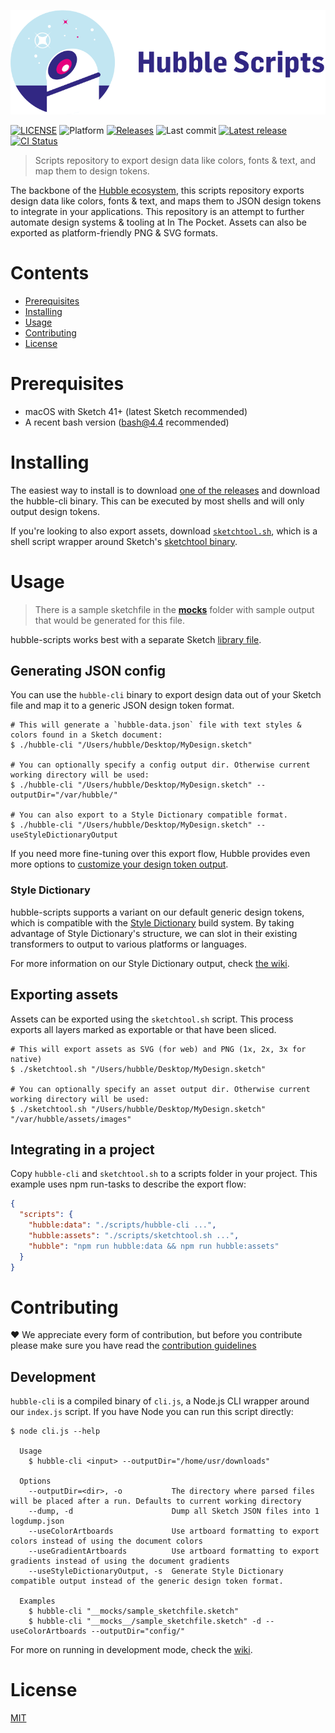 ![Hubble Scripts logo][logo]

[![LICENSE](https://badgen.net/badge/license/MIT/blue)][license]
![Platform](https://badgen.net/badge/platform/macOS?icon=apple)
[![Releases](https://badgen.net/github/releases/inthepocket/hubble-scripts)][releases]
![Last commit](https://badgen.net/github/last-commit/inthepocket/hubble-scripts)
[![Latest release](https://badgen.net/github/release/inthepocket/hubble-scripts/stable)][latest release]
[![CI Status](https://badgen.net/travis/inthepocket/hubble-scripts)][travis]

> Scripts repository to export design data like colors, fonts & text, and map them to design tokens.

The backbone of the [Hubble ecosystem][hubble homepage], this scripts repository exports design data like colors, fonts & text, and maps them to JSON design tokens to integrate in your applications. This repository is an attempt to further automate design systems & tooling at In The Pocket. Assets can also be exported as platform-friendly PNG & SVG formats.

# Contents

- [Prerequisites](#prerequisites)
- [Installing](#installing)
- [Usage](#usage)
- [Contributing](#contributing)
- [License](#license)

# Prerequisites

- macOS with Sketch 41+ (latest Sketch recommended)
- A recent bash version (bash@4.4 recommended)

# Installing

The easiest way to install is to download [one of the releases][releases] and download the hubble-cli binary. This can be executed by most shells and will only output design tokens.

If you're looking to also export assets, download [`sketchtool.sh`][sketchtool], which is a shell script wrapper around Sketch's [sketchtool binary][sketchtool docs].

# Usage

> There is a sample sketchfile in the [__mocks__][mocks] folder with sample output that would be generated for this file.

hubble-scripts works best with a separate Sketch [library file][sketch library docs].

## Generating JSON config

You can use the `hubble-cli` binary to export design data out of your Sketch file and map it to a generic JSON design token format.

```shell
# This will generate a `hubble-data.json` file with text styles & colors found in a Sketch document:
$ ./hubble-cli "/Users/hubble/Desktop/MyDesign.sketch"

# You can optionally specify a config output dir. Otherwise current working directory will be used:
$ ./hubble-cli "/Users/hubble/Desktop/MyDesign.sketch" --outputDir="/var/hubble/"

# You can also export to a Style Dictionary compatible format.
$ ./hubble-cli "/Users/hubble/Desktop/MyDesign.sketch" --useStyleDictionaryOutput
```

If you need more fine-tuning over this export flow, Hubble provides even more options to [customize your design token output][wiki].

### Style Dictionary

hubble-scripts supports a variant on our default generic design tokens, which is compatible with the [Style Dictionary][style dictionary] build system.
By taking advantage of Style Dictionary's structure, we can slot in their existing transformers to output to various platforms or languages.

For more information on our Style Dictionary output, check [the wiki][wiki style dictionary].

## Exporting assets

Assets can be exported using the `sketchtool.sh` script. This process exports all layers marked as exportable or that have been sliced.

```shell
# This will export assets as SVG (for web) and PNG (1x, 2x, 3x for native)
$ ./sketchtool.sh "/Users/hubble/Desktop/MyDesign.sketch"

# You can optionally specify an asset output dir. Otherwise current working directory will be used:
$ ./sketchtool.sh "/Users/hubble/Desktop/MyDesign.sketch" "/var/hubble/assets/images"
```

## Integrating in a project

Copy `hubble-cli` and `sketchtool.sh` to a scripts folder in your project. This example uses npm run-tasks to describe the export flow:

```json
{
  "scripts": {
    "hubble:data": "./scripts/hubble-cli ...",
    "hubble:assets": "./scripts/sketchtool.sh ...",
    "hubble": "npm run hubble:data && npm run hubble:assets"
  }
}
```

# Contributing

❤ We appreciate every form of contribution, but before you contribute please make sure you have read the [contribution guidelines][contributing]

## Development

`hubble-cli` is a compiled binary of `cli.js`, a Node.js CLI wrapper around our `index.js` script. If you have Node you can run this script directly:

```shell
$ node cli.js --help

  Usage
    $ hubble-cli <input> --outputDir="/home/usr/downloads"

  Options
    --outputDir=<dir>, -o           The directory where parsed files will be placed after a run. Defaults to current working directory
    --dump, -d                      Dump all Sketch JSON files into 1 logdump.json
    --useColorArtboards             Use artboard formatting to export colors instead of using the document colors
    --useGradientArtboards          Use artboard formatting to export gradients instead of using the document gradients
    --useStyleDictionaryOutput, -s  Generate Style Dictionary compatible output instead of the generic design token format.

  Examples
    $ hubble-cli "__mocks/sample_sketchfile.sketch"
    $ hubble-cli "__mocks__/sample_sketchfile.sketch" -d --useColorArtboards --outputDir="config/"
```

For more on running in development mode, check the [wiki].

# License

[MIT][license]

<!-- LINKS -->
[hubble homepage]: https://hubble-design-system.netlify.com

[logo]: https://github.com/inthepocket/hubble-scripts/blob/master/.github/hubble-scripts-banner.png
[license]: https://github.com/inthepocket/hubble-scripts/blob/master/LICENSE
[contributing]: https://github.com/inthepocket/hubble-scripts/blob/master/CONTRIBUTING.md
[releases]: https://github.com/inthepocket/hubble-scripts/releases
[latest release]: https://github.com/inthepocket/hubble-scripts/releases/latest
[wiki]: https://github.com/inthepocket/hubble-scripts/wiki
[mocks]: https://github.com/inthepocket/hubble-scripts/blob/master/__mocks__/
[sketchtool]: https://github.com/inthepocket/hubble-scripts/blob/master/sketchtool.sh
[wiki style dictionary]: https://github.com/inthepocket/hubble-scripts/wiki/Exporting-design-tokens#style-dictionary

[travis]: https://travis-ci.org/inthepocket/hubble-scripts
[sketch library docs]: https://sketchapp.com/docs/libraries/
[sketchtool docs]: https://developer.sketchapp.com/guides/sketchtool/
[style dictionary]: https://amzn.github.io/style-dictionary
